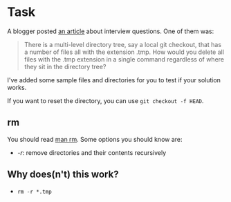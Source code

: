 Task
====

A blogger posted [an article](http://stu.mp/2012/10/my-patent-pending-3-question-technical-interview.html)
about interview questions. One of them was:

> There is a multi-level directory tree, say a local git checkout, 
> that has a number of files all with the extension .tmp. How would 
> you delete all files with the .tmp extension in a single command 
> regardless of where they sit in the directory tree?

I've added some sample files and directories for you to test if 
your solution works.

If you want to reset the directory, you can use `git checkout -f HEAD`.

rm
--
You should read [man rm](http://unixhelp.ed.ac.uk/CGI/man-cgi?rm).
Some options you should know are:

* *-r*: remove directories and their contents recursively


Why does(n't) this work?
------------------------
* `rm -r *.tmp`
